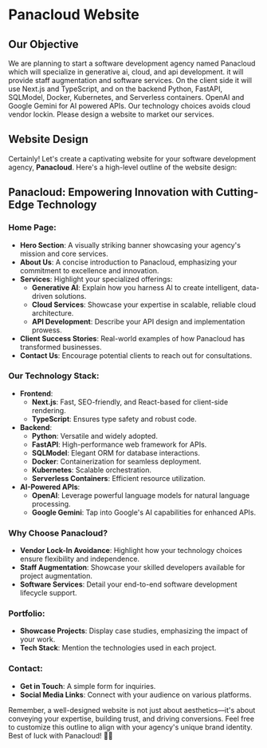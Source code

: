 # Panacloud Website

## Our Objective

We are planning to start a software development agency named Panacloud which will specialize in generative ai, cloud, and api development. it will provide staff augmentation and software services. On the client side it will use Next.js and TypeScript, and on the backend Python, FastAPI, SQLModel, Docker, Kubernetes, and Serverless containers.  OpenAI and Google Gemini for AI powered APIs. Our technology choices avoids cloud vendor lockin. Please design a website to market our services.


## Website Design

Certainly! Let's create a captivating website for your software development agency, **Panacloud**. Here's a high-level outline of the website design:

## Panacloud: Empowering Innovation with Cutting-Edge Technology

### Home Page:
- **Hero Section**: A visually striking banner showcasing your agency's mission and core services.
- **About Us**: A concise introduction to Panacloud, emphasizing your commitment to excellence and innovation.
- **Services**: Highlight your specialized offerings:
    - **Generative AI**: Explain how you harness AI to create intelligent, data-driven solutions.
    - **Cloud Services**: Showcase your expertise in scalable, reliable cloud architecture.
    - **API Development**: Describe your API design and implementation prowess.
- **Client Success Stories**: Real-world examples of how Panacloud has transformed businesses.
- **Contact Us**: Encourage potential clients to reach out for consultations.

### Our Technology Stack:
- **Frontend**:
    - **Next.js**: Fast, SEO-friendly, and React-based for client-side rendering.
    - **TypeScript**: Ensures type safety and robust code.
- **Backend**:
    - **Python**: Versatile and widely adopted.
    - **FastAPI**: High-performance web framework for APIs.
    - **SQLModel**: Elegant ORM for database interactions.
    - **Docker**: Containerization for seamless deployment.
    - **Kubernetes**: Scalable orchestration.
    - **Serverless Containers**: Efficient resource utilization.
- **AI-Powered APIs**:
    - **OpenAI**: Leverage powerful language models for natural language processing.
    - **Google Gemini**: Tap into Google's AI capabilities for enhanced APIs.

### Why Choose Panacloud?
- **Vendor Lock-In Avoidance**: Highlight how your technology choices ensure flexibility and independence.
- **Staff Augmentation**: Showcase your skilled developers available for project augmentation.
- **Software Services**: Detail your end-to-end software development lifecycle support.

### Portfolio:
- **Showcase Projects**: Display case studies, emphasizing the impact of your work.
- **Tech Stack**: Mention the technologies used in each project.

### Contact:
- **Get in Touch**: A simple form for inquiries.
- **Social Media Links**: Connect with your audience on various platforms.

Remember, a well-designed website is not just about aesthetics—it's about conveying your expertise, building trust, and driving conversions. Feel free to customize this outline to align with your agency's unique brand identity. Best of luck with Panacloud! 🚀🌟

